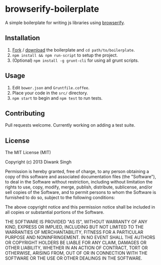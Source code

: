 browserify-boilerplate
======================

A simple boilerplate for writing js libraries using [browserify](http://browserify.org/).

Installation
------------

1. [Fork](https://github.com/creatorrr/browserify-boilerplate/fork) / [download](https://github.com/creatorrr/browserify-boilerplate/archive/master.zip) the boilerplate and ```cd path/to/boilerplate```.
2. ```npm install && npm run-script``` to setup the project.
3. (Optional) ```npm install -g grunt-cli``` for using all grunt scripts.

Usage
-----

1. Edit ```bower.json``` and ```Gruntfile.coffee```.
2. Place your code in the ```src/``` directory.
3. ```npm start``` to begin and ```npm test``` to run tests.

Contributing
------------

Pull requests welcome.
Currently working on adding a test suite.

License
-------

The MIT License (MIT)

Copyright (c) 2013 Diwank Singh

Permission is hereby granted, free of charge, to any person obtaining a copy
of this software and associated documentation files (the "Software"), to deal
in the Software without restriction, including without limitation the rights
to use, copy, modify, merge, publish, distribute, sublicense, and/or sell
copies of the Software, and to permit persons to whom the Software is
furnished to do so, subject to the following conditions:

The above copyright notice and this permission notice shall be included in
all copies or substantial portions of the Software.

THE SOFTWARE IS PROVIDED "AS IS", WITHOUT WARRANTY OF ANY KIND, EXPRESS OR
IMPLIED, INCLUDING BUT NOT LIMITED TO THE WARRANTIES OF MERCHANTABILITY,
FITNESS FOR A PARTICULAR PURPOSE AND NONINFRINGEMENT. IN NO EVENT SHALL THE
AUTHORS OR COPYRIGHT HOLDERS BE LIABLE FOR ANY CLAIM, DAMAGES OR OTHER
LIABILITY, WHETHER IN AN ACTION OF CONTRACT, TORT OR OTHERWISE, ARISING FROM,
OUT OF OR IN CONNECTION WITH THE SOFTWARE OR THE USE OR OTHER DEALINGS IN
THE SOFTWARE.
